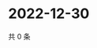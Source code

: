 # 2022-12-30

共 0 条

<!-- BEGIN WEIBO -->
<!-- 最后更新时间 Fri Dec 30 2022 02:16:40 GMT+0800 (China Standard Time) -->

<!-- END WEIBO -->
